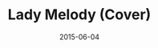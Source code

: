 ---
layout: cassette
artist: "Janeth Barako ft. Jay P Nalei"
title: "Lady Melody (Cover)"
permalink: /cassette/single//:title
date: 2015-06-04
cassette: "/assets/images/cassette/janeth-barako-lady-melody.png"
side-a: "'janeth_barako_-_lady_melody'"
side-b: "'janeth_barako_-_lady_melody'"
meta_image: "/assets/images/artwork/janeth-barako-lady-melody.jpg"
meta_artist: "Janeth Barako"
meta_title: "Lady Melody<br> (Cover ft. Jay P Nalei)"
categories: Single
tags: [janeth_barako, jay_p_nalei]
icon: '<i class="demo-icon icon-cassette"></i>'
---